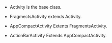 - Activity is the base class.  

- FragmectsActivity extends Activity.  

- AppCompactActivity Extents FragmentsActivity.  

- ActionBarActivity Extends AppCompactActivity.  
